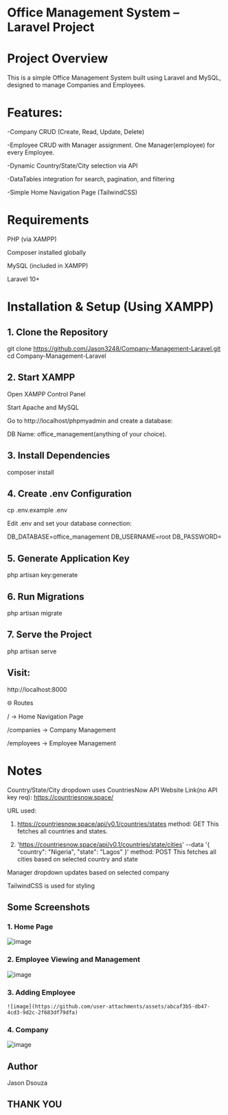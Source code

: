  # Office Management System – Laravel Project

# Project Overview

This is a simple Office Management System built using Laravel and MySQL, designed to manage Companies and Employees.

# Features:

-Company CRUD (Create, Read, Update, Delete)

-Employee CRUD with Manager assignment. One Manager(employee) for every Employee.

-Dynamic Country/State/City selection via API

-DataTables integration for search, pagination, and filtering

-Simple Home Navigation Page (TailwindCSS)

# Requirements

PHP (via XAMPP)

Composer installed globally

MySQL (included in XAMPP)

Laravel 10+

# Installation & Setup (Using XAMPP)

## 1. Clone the Repository

git clone https://github.com/Jason3248/Company-Management-Laravel.git
cd Company-Management-Laravel

## 2. Start XAMPP

Open XAMPP Control Panel

Start Apache and MySQL

Go to http://localhost/phpmyadmin and create a database:

DB Name: office_management(anything of your choice).

## 3. Install Dependencies

composer install

## 4. Create .env Configuration

cp .env.example .env

Edit .env and set your database connection:

DB_DATABASE=office_management
DB_USERNAME=root
DB_PASSWORD=

## 5. Generate Application Key

php artisan key:generate

## 6. Run Migrations

php artisan migrate

## 7. Serve the Project

php artisan serve

## Visit:

http://localhost:8000

🌐 Routes

/ → Home Navigation Page

/companies → Company Management

/employees → Employee Management

# Notes

Country/State/City dropdown uses CountriesNow API
Website Link(no API key req): https://countriesnow.space/

URL used:
 1. https://countriesnow.space/api/v0.1/countries/states
    method: GET
    This fetches all countries and states.

 2. 'https://countriesnow.space/api/v0.1/countries/state/cities' 
--data '{
    "country": "Nigeria",
    "state": "Lagos"
}'
    method: POST
    This fetches all cities based on selected country and state

Manager dropdown updates based on selected company

TailwindCSS is used for styling

## Some Screenshots

### 1. Home Page
   ![image](https://github.com/user-attachments/assets/d94a685a-a7a6-40c2-b16d-e2357b746814)
   

### 2. Employee Viewing and Management
   ![image](https://github.com/user-attachments/assets/84a8176c-46ba-454e-8564-486774790283)
   

### 3. Adding Employee
    ![image](https://github.com/user-attachments/assets/abcaf3b5-db47-4cd3-9d2c-2f683df79dfa)

### 4. Company

   ![image](https://github.com/user-attachments/assets/2d7482e4-8c3f-4b88-a73a-11bd4fc1aa57)

## Author

Jason Dsouza

## THANK YOU
